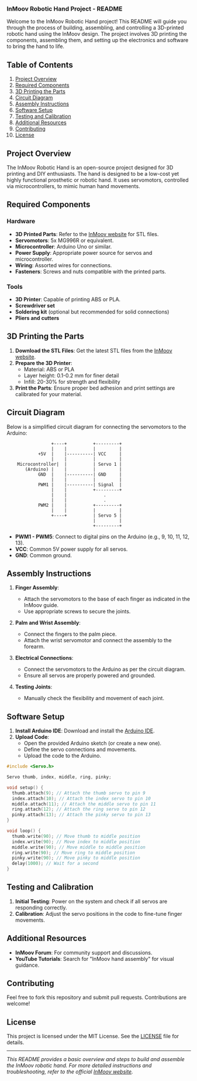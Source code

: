 ### InMoov Robotic Hand Project - README

Welcome to the InMoov Robotic Hand project! This README will guide you through the process of building, assembling, and controlling a 3D-printed robotic hand using the InMoov design. The project involves 3D printing the components, assembling them, and setting up the electronics and software to bring the hand to life.

## Table of Contents
1. [Project Overview](#project-overview)
2. [Required Components](#required-components)
3. [3D Printing the Parts](#3d-printing-the-parts)
4. [Circuit Diagram](#circuit-diagram)
5. [Assembly Instructions](#assembly-instructions)
6. [Software Setup](#software-setup)
7. [Testing and Calibration](#testing-and-calibration)
8. [Additional Resources](#additional-resources)
9. [Contributing](#contributing)
10. [License](#license)

## Project Overview

The InMoov Robotic Hand is an open-source project designed for 3D printing and DIY enthusiasts. The hand is designed to be a low-cost yet highly functional prosthetic or robotic hand. It uses servomotors, controlled via microcontrollers, to mimic human hand movements.

## Required Components

### Hardware
- **3D Printed Parts**: Refer to the [InMoov website](https://inmoov.fr/hand-and-forarm/) for STL files.
- **Servomotors**: 5x MG996R or equivalent.
- **Microcontroller**: Arduino Uno or similar.
- **Power Supply**: Appropriate power source for servos and microcontroller.
- **Wiring**: Assorted wires for connections.
- **Fasteners**: Screws and nuts compatible with the printed parts.

### Tools
- **3D Printer**: Capable of printing ABS or PLA.
- **Screwdriver set**
- **Soldering kit** (optional but recommended for solid connections)
- **Pliers and cutters**

## 3D Printing the Parts

1. **Download the STL Files**: Get the latest STL files from the [InMoov website](https://inmoov.fr/hand-and-forarm/).
2. **Prepare the 3D Printer**:
   - Material: ABS or PLA
   - Layer height: 0.1-0.2 mm for finer detail
   - Infill: 20-30% for strength and flexibility
3. **Print the Parts**: Ensure proper bed adhesion and print settings are calibrated for your material.

## Circuit Diagram

Below is a simplified circuit diagram for connecting the servomotors to the Arduino:

```
                 +----+          +---------+
                 |    |          |         |
            +5V  |    |----------| VCC     |
                 |    |          |         |
    Microcontroller|  |          | Servo 1 |
       (Arduino) |    |          |         |
            GND  |    |----------| GND     |
                 |    |          |         |
            PWM1 |    |----------| Signal  |
                 |    |          +---------+
                 |    |              .
                 |    |              .
            PWM2 |    |          +---------+
                 |    |          |         |
                 +----+          | Servo 5 |
                                 |         |
                                 +---------+
```

- **PWM1 - PWM5**: Connect to digital pins on the Arduino (e.g., 9, 10, 11, 12, 13).
- **VCC**: Common 5V power supply for all servos.
- **GND**: Common ground.

## Assembly Instructions

1. **Finger Assembly**:
   - Attach the servomotors to the base of each finger as indicated in the InMoov guide.
   - Use appropriate screws to secure the joints.
   
2. **Palm and Wrist Assembly**:
   - Connect the fingers to the palm piece.
   - Attach the wrist servomotor and connect the assembly to the forearm.

3. **Electrical Connections**:
   - Connect the servomotors to the Arduino as per the circuit diagram.
   - Ensure all servos are properly powered and grounded.

4. **Testing Joints**:
   - Manually check the flexibility and movement of each joint.

## Software Setup

1. **Install Arduino IDE**: Download and install the [Arduino IDE](https://www.arduino.cc/en/software).
2. **Upload Code**:
   - Open the provided Arduino sketch (or create a new one).
   - Define the servo connections and movements.
   - Upload the code to the Arduino.

```cpp
#include <Servo.h>

Servo thumb, index, middle, ring, pinky;

void setup() {
  thumb.attach(9); // Attach the thumb servo to pin 9
  index.attach(10); // Attach the index servo to pin 10
  middle.attach(11); // Attach the middle servo to pin 11
  ring.attach(12); // Attach the ring servo to pin 12
  pinky.attach(13); // Attach the pinky servo to pin 13
}

void loop() {
  thumb.write(90); // Move thumb to middle position
  index.write(90); // Move index to middle position
  middle.write(90); // Move middle to middle position
  ring.write(90); // Move ring to middle position
  pinky.write(90); // Move pinky to middle position
  delay(1000); // Wait for a second
}
```

## Testing and Calibration

1. **Initial Testing**: Power on the system and check if all servos are responding correctly.
2. **Calibration**: Adjust the servo positions in the code to fine-tune finger movements.

## Additional Resources

- **InMoov Forum**: For community support and discussions.
- **YouTube Tutorials**: Search for "InMoov hand assembly" for visual guidance.

## Contributing

Feel free to fork this repository and submit pull requests. Contributions are welcome!

## License

This project is licensed under the MIT License. See the [LICENSE](LICENSE) file for details.

---

*This README provides a basic overview and steps to build and assemble the InMoov robotic hand. For more detailed instructions and troubleshooting, refer to the official [InMoov website](https://inmoov.fr/hand-and-forarm/).*
